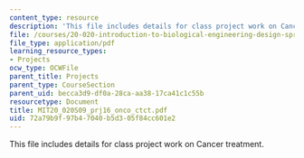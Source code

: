```yaml
---
content_type: resource
description: 'This file includes details for class project work on Cancer treatment. '
file: /courses/20-020-introduction-to-biological-engineering-design-spring-2009/72a79b9f97b47040b5d305f84cc601e2_MIT20_020S09_prj16_onco_ctct.pdf
file_type: application/pdf
learning_resource_types:
- Projects
ocw_type: OCWFile
parent_title: Projects
parent_type: CourseSection
parent_uid: becca3d9-df0a-28ca-aa38-17ca41c1c55b
resourcetype: Document
title: MIT20_020S09_prj16_onco_ctct.pdf
uid: 72a79b9f-97b4-7040-b5d3-05f84cc601e2
---
```

This file includes details for class project work on Cancer treatment. 

